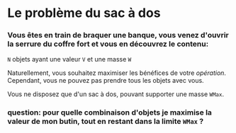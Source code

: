 # Le problème du sac à dos



### Vous êtes en train de braquer une banque, vous venez d'ouvrir la serrure du coffre fort et vous en découvrez le contenu:

`N` objets ayant une valeur `V` et une masse `W`

Naturellement, vous souhaitez maximiser les bénéfices de votre _opération_. Cependant, vous ne pouvez pas prendre tous les objets avec vous.

Vous ne disposez que d'un sac à dos, pouvant supporter une masse `WMax`.


### question: pour quelle combinaison d'objets je maximise la valeur de mon butin, tout en restant dans la limite `WMax` ?